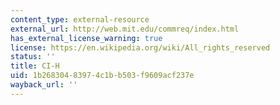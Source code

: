 ```yaml
---
content_type: external-resource
external_url: http://web.mit.edu/commreq/index.html
has_external_license_warning: true
license: https://en.wikipedia.org/wiki/All_rights_reserved
status: ''
title: CI-H
uid: 1b268304-8397-4c1b-b503-f9609acf237e
wayback_url: ''
---
```

